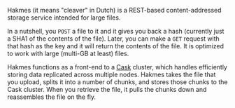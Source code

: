 Hakmes (it means "cleaver" in Dutch) is a REST-based
content-addressed storage service intended for large files.

In a nutshell, you `POST` a file to it and it gives you back a hash
(currently just a SHA1 of the contents of the file). Later, you can
make a `GET` request with that hash as the key and it will return the
contents of the file. It is optimized to work with large (multi-GB at
least) files.

Hakmes functions as a front-end to a
[Cask](https://github.com/thraxil/cask/) cluster, which handles
efficiently storing data replicated across multiple nodes. Hakmes
takes the file that you upload, splits it into a number of chunks, and
stores those chunks to the Cask cluster. When you retrieve the file,
it pulls the chunks down and reassembles the file on the fly.
